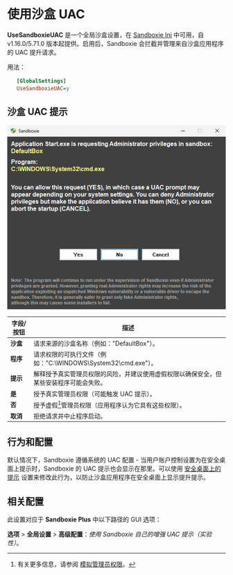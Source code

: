 # 使用沙盒 UAC

**UseSandboxieUAC** 是一个全局沙盒设置，在 [Sandboxie Ini](SandboxieIni.md) 中可用，自 v1.16.0/5.71.0 版本起提供。启用后，Sandboxie 会拦截并管理来自沙盒应用程序的 UAC 提升请求。

用法：

```ini
   [GlobalSettings]
   UseSandboxieUAC=y
```

## 沙盒 UAC 提示

![](../Media/SandboxieUAC.png)

| 字段/按钮 | 描述                                                                                   |
| --------- | -------------------------------------------------------------------------------------- |
| **沙盒**  | 请求来源的沙盒名称（例如："DefaultBox"）。                                             |
| **程序**  | 请求权限的可执行文件（例如："C:\WINDOWS\System32\cmd.exe"）。                          |
| **提示**  | 解释授予真实管理员权限的风险，并建议使用虚假权限以确保安全，但某些安装程序可能会失败。 |
| **是**    | 授予真实管理员权限（可能触发 UAC 提示）。                                              |
| **否**    | 授予虚假[^1]管理员权限（应用程序认为它具有这些权限）。                                 |
| **取消**  | 拒绝请求并中止程序启动。                                                               |

## 行为和配置

默认情况下，Sandboxie 遵循系统的 UAC 配置 - 当用户账户控制设置为在安全桌面上提示时，Sandboxie 的 UAC 提示也会显示在那里。可以使用 [安全桌面上的提示](PromptOnSecureDesktop.md) 设置来修改此行为，以防止沙盒应用程序在安全桌面上显示提升提示。

## 相关配置

此设置对应于 **Sandboxie Plus** 中以下路径的 GUI 选项：

**选项** > **全局设置** > **高级配置**：_使用 Sandboxie 自己的增强 UAC 提示（实验性）_。

[^1]: 有关更多信息，请参阅 [模拟管理员权限](FakeAdminRights.md)。
